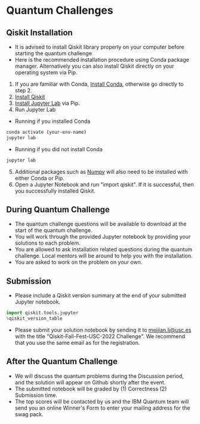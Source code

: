 # Quantum Challenges

## Qiskit Installation

- It is advised to install Qiskit library properly on your computer before starting the quantum challenge
- Here is the recommended installation procedure using Conda package manager. Alternatively you can also install Qiskit directly on your operating system via Pip.
1. If you are familiar with Conda, [Install Conda](https://conda.io/projects/conda/en/latest/user-guide/install/index.html), otherwise go directly to step 2.
2. [Install Qiskit](https://qiskit.org/documentation/getting_started.html)
3. [Install Jupyter Lab](https://jupyter.org/install) via Pip.   
4. Run Jupyter Lab   
* Running if you installed Conda
```bash
conda activate (your-env-name)
jupyter lab
```
* Running if you did not install Conda
```bash
jupyter lab
```
5. Additional packages such as [Numpy](https://numpy.org/install/) will also need to be installed with either Conda or Pip.   
6. Open a Jupyter Notebook and run "import qiskit". If it is successful, then you successfully installed Qiskit.   

## During Quantum Challenge

- The quantum challenge questions will be available to download at the start of the quantum challenge.
- You will work through the provided Jupyter notebook by providing your solutions to each problem.
- You are allowed to ask installation related questions during the quantum challenge. Local mentors will be around to help you with the installation.
- You are asked to work on the problem on your own. 

## Submission
- Please include a Qiskit version summary at the end of your submitted Jupyter notebook.
```python
import qiskit.tools.jupyter
%qiskit_version_table
```
- Please submit your solution notebook by sending it to meijian.li@usc.es with the title "Qiskit-Fall-Fest-USC-2022 Challenge". We recommend that you use the same email as for the registration.

## After the Quantum Challenge

- We will discuss the quantum problems during the Discussion period, and the solution will appear on Github shortly after the event.
- The submitted notebook will be graded by (1) Correctness (2) Submission time.
- The top scores will be contacted by us and the IBM Quantum team will send you an online Winner's Form to enter your mailing address for the swag pack.

